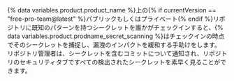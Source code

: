 {% data variables.product.product_name %}上の{% if currentVersion == "free-pro-team@latest" %}パブリックもしくはプライベート{% endif %}リポジトリに既知のパターンを持つシークレットを誰かがチェックインすると、{% data variables.product.prodname_secret_scanning %}はチェックインの時点でそのシークレットを捕捉し、漏洩のインパクトを緩和する手助けをします。 リポジトリ管理者は、シークレットを含むコミットについて通知され、リポジトリのセキュリティタブですべての検出されたシークレットを素早く見ることができます。
